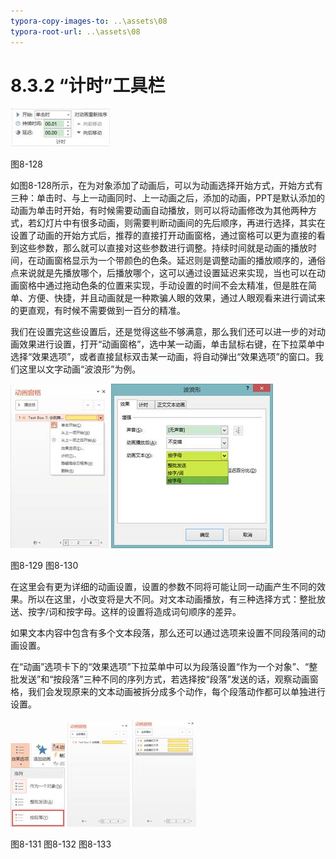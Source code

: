 ```yaml
---
typora-copy-images-to: ..\assets\08
typora-root-url: ..\assets\08
---
```


# 8.3.2  “计时”工具栏

![img](../../../.gitbook/assets/image132%20%284%29.jpg)

图8-128

如图8-128所示，在为对象添加了动画后，可以为动画选择开始方式，开始方式有三种：单击时、与上一动画同时、上一动画之后，添加的动画，PPT是默认添加的动画为单击时开始，有时候需要动画自动播放，则可以将动画修改为其他两种方式，若幻灯片中有很多动画，则需要判断动画间的先后顺序，再进行选择，其实在设置了动画的开始方式后，推荐的直接打开动画窗格，通过窗格可以更为直接的看到这些参数，那么就可以直接对这些参数进行调整。持续时间就是动画的播放时间，在动画窗格显示为一个带颜色的色条。延迟则是调整动画的播放顺序的，通俗点来说就是先播放哪个，后播放哪个，这可以通过设置延迟来实现，当也可以在动画窗格中通过拖动色条的位置来实现，手动设置的时间不会太精准，但是胜在简单、方便、快捷，并且动画就是一种欺骗人眼的效果，通过人眼观看来进行调试来的更直观，有时候不需要做到一百分的精准。

我们在设置完这些设置后，还是觉得这些不够满意，那么我们还可以进一步的对动画效果进行设置，打开“动画窗格”，选中某一动画，单击鼠标右键，在下拉菜单中选择“效果选项”，或者直接鼠标双击某一动画，将自动弹出“效果选项”的窗口。我们这里以文字动画“波浪形”为例。

![img](../../../.gitbook/assets/image133%20%285%29.jpg) ![img](../../../.gitbook/assets/image134%20%281%29.jpg)

图8-129 图8-130

在这里会有更为详细的动画设置，设置的参数不同将可能让同一动画产生不同的效果。所以在这里，小改变将是大不同。对文本动画播放，有三种选择方式：整批放送、按字/词和按字母。这样的设置将造成词句顺序的差异。

如果文本内容中包含有多个文本段落，那么还可以通过选项来设置不同段落间的动画设置。

在“动画”选项卡下的“效果选项”下拉菜单中可以为段落设置“作为一个对象”、“整批发送”和“按段落”三种不同的序列方式，若选择按“段落”发送的话，观察动画窗格，我们会发现原来的文本动画被拆分成多个动作，每个段落动作都可以单独进行设置。

![img](../../../.gitbook/assets/image135%20%281%29.jpg) ![img](../../../.gitbook/assets/image136%20%283%29.jpg) ![img](../../../.gitbook/assets/image137%20%283%29.jpg)

图8-131 图8-132 图8-133

